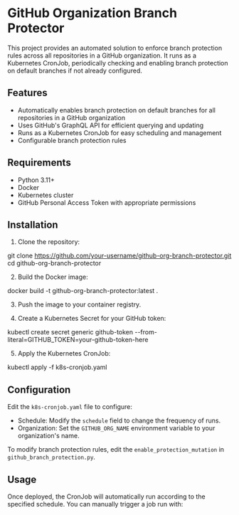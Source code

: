 # GitHub Organization Branch Protector

This project provides an automated solution to enforce branch protection rules across all repositories in a GitHub organization. It runs as a Kubernetes CronJob, periodically checking and enabling branch protection on default branches if not already configured.

## Features

- Automatically enables branch protection on default branches for all repositories in a GitHub organization
- Uses GitHub's GraphQL API for efficient querying and updating
- Runs as a Kubernetes CronJob for easy scheduling and management
- Configurable branch protection rules

## Requirements

- Python 3.11+
- Docker
- Kubernetes cluster
- GitHub Personal Access Token with appropriate permissions

## Installation

1. Clone the repository:

git clone https://github.com/your-username/github-org-branch-protector.git
cd github-org-branch-protector

2. Build the Docker image:

docker build -t github-org-branch-protector:latest .

3. Push the image to your container registry.

4. Create a Kubernetes Secret for your GitHub token:

kubectl create secret generic github-token --from-literal=GITHUB_TOKEN=your-github-token-here

5. Apply the Kubernetes CronJob:

kubectl apply -f k8s-cronjob.yaml

## Configuration

Edit the `k8s-cronjob.yaml` file to configure:

- Schedule: Modify the `schedule` field to change the frequency of runs.
- Organization: Set the `GITHUB_ORG_NAME` environment variable to your organization's name.

To modify branch protection rules, edit the `enable_protection_mutation` in `github_branch_protection.py`.

## Usage

Once deployed, the CronJob will automatically run according to the specified schedule. You can manually trigger a job run with:
